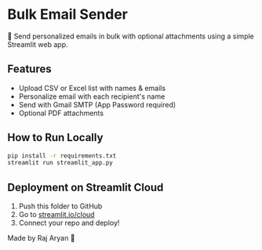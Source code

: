 # Bulk Email Sender

📧 Send personalized emails in bulk with optional attachments using a simple Streamlit web app.

## Features
- Upload CSV or Excel list with names & emails
- Personalize email with each recipient's name
- Send with Gmail SMTP (App Password required)
- Optional PDF attachments

## How to Run Locally
```bash
pip install -r requirements.txt
streamlit run streamlit_app.py
```

## Deployment on Streamlit Cloud
1. Push this folder to GitHub
2. Go to [streamlit.io/cloud](https://streamlit.io/cloud)
3. Connect your repo and deploy!

Made by Raj Aryan 🚀